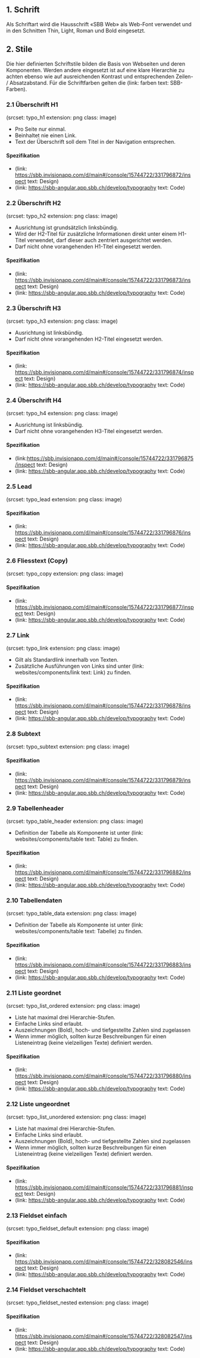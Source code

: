## 1. Schrift
Als Schriftart wird die Hausschrift «SBB Web» als Web-Font verwendet und in den Schnitten Thin, Light, Roman und Bold eingesetzt.

## 2. Stile
Die hier definierten Schriftstile bilden die Basis von Webseiten und deren Komponenten. Werden andere eingesetzt ist auf eine klare Hierarchie zu achten ebenso wie auf ausreichenden Kontrast und entsprechenden Zeilen- / Absatzabstand. Für die Schriftfarben gelten die (link: farben text: SBB-Farben).

### 2.1 Überschrift H1
(srcset: typo_h1 extension: png class: image)
* Pro Seite nur einmal.
* Beinhaltet nie einen Link.
* Text der Überschrift soll dem Titel in der Navigation entsprechen.

#### Spezifikation
* (link: https://sbb.invisionapp.com/d/main#/console/15744722/331796872/inspect text: Design)
* (link: https://sbb-angular.app.sbb.ch/develop/typography text: Code)

### 2.2 Überschrift H2
(srcset: typo_h2 extension: png class: image)
* Ausrichtung ist grundsätzlich linksbündig.
* Wird der H2-Titel für zusätzliche Informationen direkt unter einem H1-Titel verwendet, darf dieser auch zentriert ausgerichtet werden.
* Darf nicht ohne vorangehenden H1-Titel eingesetzt werden.

#### Spezifikation
* (link: https://sbb.invisionapp.com/d/main#/console/15744722/331796873/inspect text: Design)
* (link: https://sbb-angular.app.sbb.ch/develop/typography text: Code)

### 2.3 Überschrift H3
(srcset: typo_h3 extension: png class: image)
* Ausrichtung ist linksbündig.
* Darf nicht ohne vorangehenden H2-Titel eingesetzt werden.

#### Spezifikation
* (link: https://sbb.invisionapp.com/d/main#/console/15744722/331796874/inspect text: Design)
* (link: https://sbb-angular.app.sbb.ch/develop/typography text: Code)

### 2.4 Überschrift H4
(srcset: typo_h4 extension: png class: image)
* Ausrichtung ist linksbündig.
* Darf nicht ohne vorangehenden H3-Titel eingesetzt werden.

#### Spezifikation
* (link:https://sbb.invisionapp.com/d/main#/console/15744722/331796875/inspect text: Design)
* (link: https://sbb-angular.app.sbb.ch/develop/typography text: Code)

### 2.5 Lead
(srcset: typo_lead extension: png class: image)

#### Spezifikation
* (link: https://sbb.invisionapp.com/d/main#/console/15744722/331796876/inspect text: Design)
* (link: https://sbb-angular.app.sbb.ch/develop/typography text: Code)


### 2.6 Fliesstext (Copy)
(srcset: typo_copy extension: png class: image)

#### Spezifikation
* (link: https://sbb.invisionapp.com/d/main#/console/15744722/331796877/inspect text: Design)
* (link: https://sbb-angular.app.sbb.ch/develop/typography text: Code)

### 2.7 Link
(srcset: typo_link extension: png class: image)
* Gilt als Standardlink innerhalb von Texten.
* Zusätzliche Ausführungen von Links sind unter (link: websites/components/link text: Link) zu finden.

#### Spezifikation
* (link: https://sbb.invisionapp.com/d/main#/console/15744722/331796878/inspect text: Design)
* (link: https://sbb-angular.app.sbb.ch/develop/typography text: Code)

### 2.8 Subtext
(srcset: typo_subtext extension: png class: image)

#### Spezifikation
* (link: https://sbb.invisionapp.com/d/main#/console/15744722/331796879/inspect text: Design)
* (link: https://sbb-angular.app.sbb.ch/develop/typography text: Code)

### 2.9 Tabellenheader
(srcset: typo_table_header extension: png class: image)
* Definition der Tabelle als Komponente ist unter (link: websites/components/table text: Table) zu finden.

#### Spezifikation
* (link: https://sbb.invisionapp.com/d/main#/console/15744722/331796882/inspect text: Design)
* (link: https://sbb-angular.app.sbb.ch/develop/typography text: Code)

### 2.10 Tabellendaten
(srcset: typo_table_data extension: png class: image)
* Definition der Tabelle als Komponente ist unter (link: websites/components/table text: Tabelle) zu finden.

#### Spezifikation
* (link: https://sbb.invisionapp.com/d/main#/console/15744722/331796883/inspect text: Design)
* (link: https://sbb-angular.app.sbb.ch/develop/typography text: Code)

### 2.11 Liste geordnet
(srcset: typo_list_ordered extension: png class: image)
* Liste hat maximal drei Hierarchie-Stufen.
* Einfache Links sind erlaubt.
* Auszeichnungen (Bold), hoch- und tiefgestellte Zahlen sind zugelassen
* Wenn immer möglich, sollten kurze Beschreibungen für einen Listeneintrag (keine vielzeiligen Texte) definiert werden.

#### Spezifikation
* (link: https://sbb.invisionapp.com/d/main#/console/15744722/331796880/inspect text: Design)
* (link: https://sbb-angular.app.sbb.ch/develop/typography text: Code)

### 2.12 Liste ungeordnet
(srcset: typo_list_unordered extension: png class: image)
* Liste hat maximal drei Hierarchie-Stufen.
* Einfache Links sind erlaubt.
* Auszeichnungen (Bold), hoch- und tiefgestellte Zahlen sind zugelassen
* Wenn immer möglich, sollten kurze Beschreibungen für einen Listeneintrag (keine vielzeiligen Texte) definiert werden.

#### Spezifikation
* (link: https://sbb.invisionapp.com/d/main#/console/15744722/331796881/inspect text: Design)
* (link: https://sbb-angular.app.sbb.ch/develop/typography text: Code)

### 2.13 Fieldset einfach
(srcset: typo_fieldset_default extension: png class: image)

#### Spezifikation
* (link: https://sbb.invisionapp.com/d/main#/console/15744722/328082546/inspect text: Design)
* (link: https://sbb-angular.app.sbb.ch/develop/typography text: Code)

### 2.14 Fieldset verschachtelt
(srcset: typo_fieldset_nested extension: png class: image)

#### Spezifikation
* (link: https://sbb.invisionapp.com/d/main#/console/15744722/328082547/inspect text: Design)
* (link: https://sbb-angular.app.sbb.ch/develop/typography text: Code)